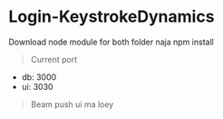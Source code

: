 # Login-KeystrokeDynamics

Download node module for both folder naja
npm install
> Current port
- db: 3000
- ui: 3030
> Beam push ui ma loey
